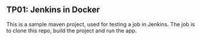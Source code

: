 ## TP01: Jenkins in Docker

This is a sample maven project, used for testing a job in Jenkins.
The job is to clone this repo, build the project and run the app.
